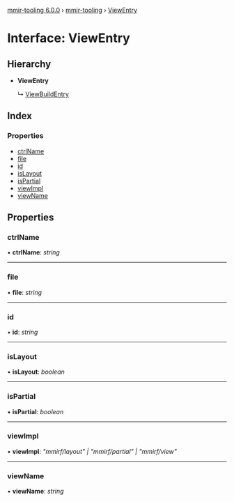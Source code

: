 [mmir-tooling 6.0.0](../README.md) › [mmir-tooling](../modules/mmir_tooling.md) › [ViewEntry](mmir_tooling.viewentry.md)

# Interface: ViewEntry

## Hierarchy

* **ViewEntry**

  ↳ [ViewBuildEntry](mmir_tooling.viewbuildentry.md)

## Index

### Properties

* [ctrlName](mmir_tooling.viewentry.md#ctrlname)
* [file](mmir_tooling.viewentry.md#file)
* [id](mmir_tooling.viewentry.md#id)
* [isLayout](mmir_tooling.viewentry.md#islayout)
* [isPartial](mmir_tooling.viewentry.md#ispartial)
* [viewImpl](mmir_tooling.viewentry.md#viewimpl)
* [viewName](mmir_tooling.viewentry.md#viewname)

## Properties

###  ctrlName

• **ctrlName**: *string*

___

###  file

• **file**: *string*

___

###  id

• **id**: *string*

___

###  isLayout

• **isLayout**: *boolean*

___

###  isPartial

• **isPartial**: *boolean*

___

###  viewImpl

• **viewImpl**: *"mmirf/layout" | "mmirf/partial" | "mmirf/view"*

___

###  viewName

• **viewName**: *string*
